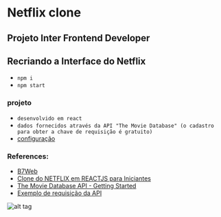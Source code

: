# Netflix clone

## Projeto Inter Frontend Developer

## Recriando a Interface do Netflix

- `npm i`
- `npm start`

### projeto

- `desenvolvido em react`
- `dados fornecidos através da API "The Movie Database" (o cadastro para obter a chave de requisição é gratuito)`
- [configuração]()


### References:
- [B7Web](https://b7web.com.br/fullstack/)
- [Clone do NETFLIX em REACTJS para Iniciantes](https://www.youtube.com/watch?v=tBweoUiMsDg)
- [The Movie Database API - Getting Started](https://developers.themoviedb.org/3/getting-started/introduction)
- [Exemplo de requisição da API](https://api.themoviedb.org/3/movie/550?api_key=414270c298daa1220be743088c93ebd4)


![alt tag](https://hermes.digitalinnovation.one/assets/diome/logo.png)
